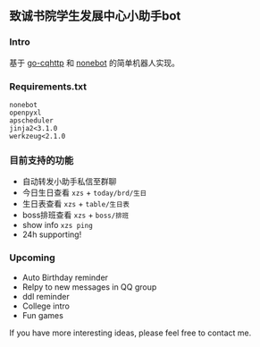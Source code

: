 ## 致诚书院学生发展中心小助手bot

### Intro

基于 [go-cqhttp](https://github.com/Mrs4s/go-cqhttp) 和 [nonebot](https://github.com/nonebot/nonebot) 的简单机器人实现。

### Requirements.txt

```
nonebot
openpyxl
apscheduler
jinja2<3.1.0
werkzeug<2.1.0
```

### 目前支持的功能

- 自动转发小助手私信至群聊
- 今日生日查看 `xzs` + `today/brd/生日`
- 生日表查看 `xzs` + `table/生日表`
- boss排班查看 `xzs` + `boss/排班`
- show info `xzs ping`
- 24h supporting!

### Upcoming

- Auto Birthday reminder
- Relpy to new messages in QQ group
- ddl reminder
- College intro
- Fun games

If you have more interesting ideas, please feel free to contact me.
